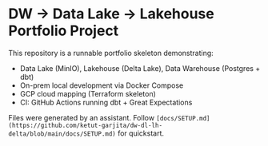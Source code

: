 # DW → Data Lake → Lakehouse Portfolio Project

This repository is a runnable portfolio skeleton demonstrating:
- Data Lake (MinIO), Lakehouse (Delta Lake), Data Warehouse (Postgres + dbt)
- On-prem local development via Docker Compose
- GCP cloud mapping (Terraform skeleton)
- CI: GitHub Actions running dbt + Great Expectations

Files were generated by an assistant. Follow `[docs/SETUP.md](https://github.com/ketut-garjita/dw-dl-lh-delta/blob/main/docs/SETUP.md)` for quickstart.
